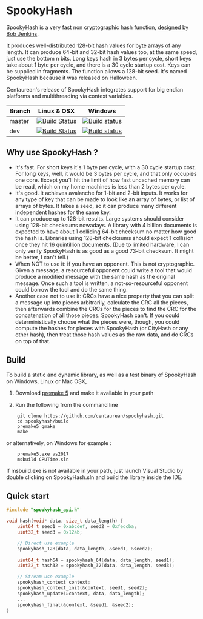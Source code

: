 SpookyHash
==========

SpookyHash is a very fast non cryptographic hash function, [designed by Bob Jenkins](http://burtleburtle.net/bob/hash/spooky.html).

It produces well-distributed 128-bit hash values for byte arrays of any length.
It can produce 64-bit and 32-bit hash values too, at the same speed, just use the bottom n bits. Long keys hash in 3 bytes per cycle, short keys take about 1 byte per cycle, and there is a 30 cycle startup cost. Keys can be supplied in fragments.
The function allows a 128-bit seed. It's named SpookyHash because it was released on Halloween.

Centaurean's release of SpookyHash integrates support for big endian platforms and multithreading via context variables.

Branch|Linux & OSX|Windows
--- | --- | ---
master|[![Build Status](https://travis-ci.org/centaurean/spookyhash.svg?branch=master)](https://travis-ci.org/centaurean/spookyhash)|[![Build status](https://ci.appveyor.com/api/projects/status/d3w4v68a5ws27g73/branch/master?svg=true)](https://ci.appveyor.com/project/gpnuma/spookyhash/branch/master)
dev|[![Build Status](https://travis-ci.org/centaurean/spookyhash.svg?branch=dev)](https://travis-ci.org/centaurean/spookyhash)|[![Build status](https://ci.appveyor.com/api/projects/status/d3w4v68a5ws27g73/branch/dev?svg=true)](https://ci.appveyor.com/project/gpnuma/spookyhash/branch/dev)

Why use SpookyHash ?
--------------------

*   It's fast. For short keys it's 1 byte per cycle, with a 30 cycle startup cost. For long keys, well, it would be 3 bytes per cycle, and that only occupies one core. Except you'll hit the limit of how fast uncached memory can be read, which on my home machines is less than 2 bytes per cycle.
*   It's good. It achieves avalanche for 1-bit and 2-bit inputs. It works for any type of key that can be made to look like an array of bytes, or list of arrays of bytes. It takes a seed, so it can produce many different independent hashes for the same key.
*   It can produce up to 128-bit results. Large systems should consider using 128-bit checksums nowadays. A library with 4 billion documents is expected to have about 1 colliding 64-bit checksum no matter how good the hash is. Libraries using 128-bit checksums should expect 1 collision once they hit 16 quintillion documents. (Due to limited hardware, I can only verify SpookyHash is as good as a good 73-bit checksum. It might be better, I can't tell.)
*   When NOT to use it: if you have an opponent. This is not cryptographic. Given a message, a resourceful opponent could write a tool that would produce a modified message with the same hash as the original message. Once such a tool is written, a not-so-resourceful opponent could borrow the tool and do the same thing.
*   Another case not to use it: CRCs have a nice property that you can split a message up into pieces arbitrarily, calculate the CRC all the pieces, then afterwards combine the CRCs for the pieces to find the CRC for the concatenation of all those pieces. SpookyHash can't. If you could deterministically choose what the pieces were, though, you could compute the hashes for pieces with SpookyHash (or CityHash or any other hash), then treat those hash values as the raw data, and do CRCs on top of that.

Build
-----
To build a static and dynamic library, as well as a test binary of SpookyHash on Windows, Linux or Mac OSX,

1) Download [premake 5](http://premake.github.io/) and make it available in your path

2) Run the following from the command line

```
    git clone https://github.com/centaurean/spookyhash.git
    cd spookyhash/build
    premake5 gmake
    make
```

or alternatively, on Windows for example :

```
    premake5.exe vs2017
    msbuild CPUTime.sln
```

If msbuild.exe is not available in your path, just launch Visual Studio by double clicking on SpookyHash.sln and build the library inside the IDE.

Quick start
-----------
```C
#include "spookyhash_api.h"

void hash(void* data, size_t data_length) {
    uint64_t seed1 = 0xabcdef, seed2 = 0xfedcba;
    uint32_t seed3 = 0x12ab;

    // Direct use example
    spookyhash_128(data, data_length, &seed1, &seed2);                  // Initially, seed1 and seed2 are used as seeds for the hash,
                                                                        // on function return they contain the resulting 128-bit hash in two uint64_t parts
    uint64_t hash64 = spookyhash_64(data, data_length, seed1);          // Produce 64-bit hash from seed1
    uint32_t hash32 = spookyhash_32(data, data_length, seed3);          // Produce 32-bit hash from seed3

    // Stream use example
    spookyhash_context context;                                         // Create a context variable
    spookyhash_context_init(&context, seed1, seed2);                    // Initialize the context with seed1 and seed2
    spookyhash_update(&context, data, data_length);                     // Add data to hash, use this function repeatedly
    ...
    spookyhash_final(&context, &seed1, &seed2);                         // seed1 and seed2 now contain the resulting 128-bit hash in two uint64_t parts
}
```
